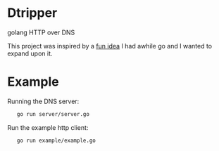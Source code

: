 # Dtripper
golang HTTP over DNS

This project was inspired by a [fun idea](https://github.com/hodgesds/ztripper) I had awhile go and I wanted to expand upon it.

# Example
Running the DNS server:
```sh
   go run server/server.go
```

Run the example http client:
```sh
   go run example/example.go
```

